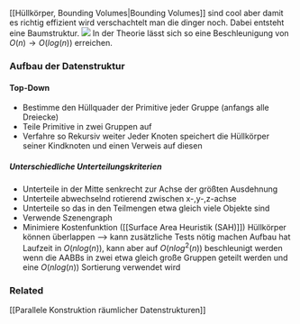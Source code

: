 [[Hüllkörper, Bounding Volumes|Bounding Volumes]] sind cool aber damit es richtig effizient wird verschachtelt man die dinger noch. Dabei entsteht eine Baumstruktur.
![](BVH.png)
In der Theorie lässt sich so eine Beschleunigung von $O(n) \rightarrow O(log(n))$  erreichen.

### Aufbau der Datenstruktur
#### Top-Down
- Bestimme den Hüllquader der Primitive jeder Gruppe (anfangs alle Dreiecke)
- Teile Primitive in zwei Gruppen auf
- Verfahre so Rekursiv weiter
Jeder Knoten speichert die Hüllkörper seiner Kindknoten und einen Verweis auf diesen
##### Unterschiedliche Unterteilungskriterien
- Unterteile in der Mitte senkrecht zur Achse der größten Ausdehnung
- Unterteile abwechselnd rotierend zwischen x-,y-,z-achse
- Unterteile so das in den Teilmengen etwa gleich viele Objekte sind
- Verwende Szenengraph
- Minimiere Kostenfunktion ([[Surface Area Heuristik (SAH)]])
Hüllkörper können überlappen --> kann zusätzliche Tests nötig machen
Aufbau hat Laufzeit in $O(n log(n))$, kann aber auf $O(nlog^2(n))$ beschleunigt werden wenn die AABBs in zwei etwa gleich große Gruppen geteilt werden und eine $O(nlog(n))$ Sortierung verwendet wird


### Related
[[Parallele Konstruktion räumlicher Datenstrukturen]]